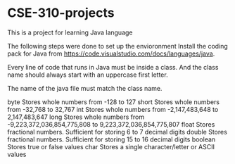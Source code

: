 # CSE-310-projects
This is a project for learning Java language

The following steps were done to set up the envioronment
Install the coding pack for Java from https://code.visualstudio.com/docs/languages/java.


Every line of code that runs in Java must be inside a class. And the class name should always start with an uppercase first letter.

The name of the java file must match the class name.

byte	Stores whole numbers from -128 to 127
short	Stores whole numbers from -32,768 to 32,767
int	Stores whole numbers from -2,147,483,648 to 2,147,483,647
long	Stores whole numbers from -9,223,372,036,854,775,808 to 9,223,372,036,854,775,807
float	Stores fractional numbers. Sufficient for storing 6 to 7 decimal digits
double	Stores fractional numbers. Sufficient for storing 15 to 16 decimal digits
boolean	Stores true or false values
char	Stores a single character/letter or ASCII values
